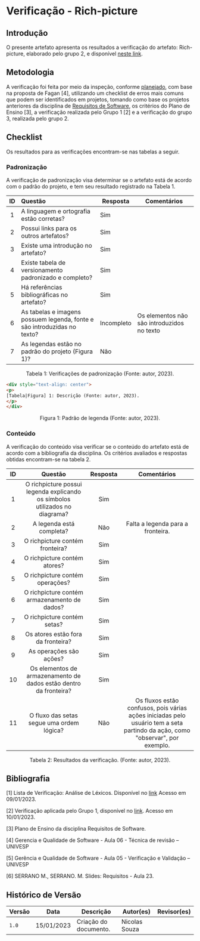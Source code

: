 # Verificação - Rich-picture

## Introdução

O presente artefato apresenta os resultados a verificação do artefato: Rich-picture, elaborado pelo grupo 2, e disponível [neste link](../prerastreabilidade/richpicture.md).

## Metodologia

A verificação foi feita por meio da inspeção, conforme [planejado](planejamento.md), com base na proposta de Fagan [4], utilizando um checklist de erros mais comuns que podem ser identificados em projetos, tomando como base os projetos anteriores da disciplina de [Requisitos de Software](https://github.com/Requisitos-de-Software), os critérios do Plano de Ensino [3], a verificação realizada pelo Grupo 1 [2] e a verificação do grupo 3, realizada pelo grupo 2.

## Checklist

Os resultados para as verificações encontram-se nas tabelas a seguir.

### Padronização

A verificação de padronização visa determinar se o artefato está de acordo com o padrão do projeto, e tem seu resultado registrado na Tabela 1.

|ID |            Questão                                     | Resposta | Comentários  |
|:-:| :----------------------------------------------------- | ---------| ------------ |
| 1 | A linguagem e ortografia estão corretas?               | Sim | |
| 2 | Possui links para os outros artefatos?                 | Sim | |
| 3 | Existe uma introdução no artefato?                     | Sim | |
| 4 | Existe tabela de versionamento padronizado e completo? | Sim | |
| 5 | Há referências bibliográficas no artefato?             | Sim | |
| 6 | As tabelas e imagens possuem legenda, fonte e são introduzidas no texto? | Incompleto | Os elementos não são introduzidos no texto |
| 7 | As legendas estão no padrão do projeto (Figura 1)?  | Não | |

<div style="text-align: center">
<p>
Tabela 1: Verificações de padronização (Fonte: autor, 2023).
</p>
</div>

```html
<div style="text-align: center">
<p>
[Tabela|Figura] 1: Descrição (Fonte: autor, 2023).
</p>
</div>
```

<div style="text-align: center">
<p>
Figura 1: Padrão de legenda (Fonte: autor, 2023).
</p>
</div>

### Conteúdo

A verificação do conteúdo visa verificar se o conteúdo do artefato está de acordo com a bibliografia da disciplina. Os critérios avaliados e respostas obtidas encontram-se na tabela 2.

ID | Questão | Resposta | Comentários
:-: | :-: | :-: | :-:
1 | O richpicture possui legenda explicando os símbolos utilizados no diagrama? | Sim |
2 | A legenda está completa? | Não | Falta a legenda para a fronteira.
3 | O richpicture contém fronteira? | Sim |
4 | O richpicture contém atores? | Sim |
5 | O richpicture contém operações? | Sim |
6 | O richpicture contém armazenamento de dados? | Sim |
7 | O richpicture contém setas? | Sim |
8 | Os atores estão fora da fronteira? | Sim |
9 | As operações são ações? | Sim |
10 | Os elementos de armazenamento de dados estão dentro da fronteira? | Sim |
11 | O fluxo das setas segue uma ordem lógica? | Não | Os fluxos estão confusos, pois várias ações iniciadas pelo usuário tem a seta partindo da ação, como "observar", por exemplo.
<div style="text-align: center">
<p>
Tabela 2: Resultados da verificação. (Fonte: autor, 2023).
</p>
</div>

## Bibliografia

[1] Lista de Verificação: Análise de Léxicos. Disponível no [link](https://requisitos-de-software.github.io/2019.2-Duolingo/analise/verificacao/inspecaoLéxico/) Acesso em 09/01/2023.

[2] Verificação aplicada pelo Grupo 1, disponível no [link](https://requisitos-de-software.github.io/2022.2-Grasshopper/analise-de-requisitos/verificacao/testePiloto-Lichess/lexicos-Lichess/). Acesso em 10/01/2023.

[3] Plano de Ensino da disciplina Requisitos de Software.

[4] Gerencia e Qualidade de Software - Aula 06 - Técnica de revisão – UNIVESP<br/>

[5] Gerência e Qualidade de Software - Aula 05 - Verificação e Validação – UNIVESP<br/>

[6] SERRANO M., SERRANO. M. Slides: Requisitos - Aula 23.<br/>

## Histórico de Versão

| Versão | Data          | Descrição                          | Autor(es)     |  Revisor(es)  |
| ------ | ------------- | ---------------------------------- | ------------- | ------------- |
| `1.0`  | 15/01/2023    | Criação do documento.              | Nicolas Souza |               |
